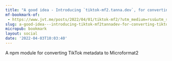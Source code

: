 ```yaml
---
title: "A good idea - Introducing `tiktok-mf2.tanna.dev`, for converting TikTok video metadata to Microformats2 "
mf-bookmark-of:
 - https://www.jvt.me/posts/2022/04/01/tiktok-mf2/?utm_medium=rss&utm_source=rss
slug: a-good-idea---introducing-tiktok-mf2tannadev-for-converting-tiktok-video-metadata-to-microformats2
micropub: bookmark
layout: social
date: '2022-04-03T10:03:40'
---
```

A npm module for converting TikTok metadata to Microformat2